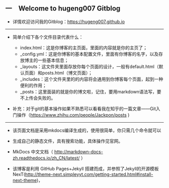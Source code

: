 ## 一　Welcome to hugeng007 Gitblog

* 详情欢迎访问我的Gitblog：https://hugeng007.github.io


---


* 简单介绍下各个文件目录代表什么：
    * index.html：这是你博客的主页面，里面的内容就是你的主页了；
    * _config.yml：这是你博客的基本配置文件，里面有你博客的名字，以及存放博主的一些基本信息；
    * _layouts：这文件夹里面存放你每个页面的设计，一般有default.html（默认页面）和posts.html（博文页面）；
    * _includes：这个文件夹里的的内容将会通用到你博客每个页面，起到一种便利的作用；
    * _posts：这里面装的就是你的博文啦，记住，要用markdown语法写，要不上传会失败的。

* 补充：对于git的基本操作如果不熟悉可以看看我在知乎的一篇文章——Git入门操作（https://www.zhihu.com/people/Jackpon/posts )

---
    
* 该页面文档是采用mkdocs编译生成的，使用很简单，你只需几个命令就可以
* 生成自己的静态文件，具有搜索功能，具体操作见官网。

* MkDocs 中文文档（ http://markdown-docs-zh.readthedocs.io/zh_CN/latest/ ）

* 该博客是利用 GitHub Pages+Jekyll 搭建而成，并参照了Jekyll的开源模板NexT(http://theme-next.simpleyyt.com/getting-started.html#install-next-theme)，

